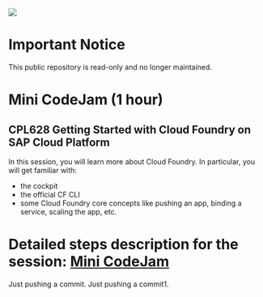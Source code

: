 ![](https://img.shields.io/badge/STATUS-NOT%20CURRENTLY%20MAINTAINED-red.svg?longCache=true&style=flat)

# Important Notice
This public repository is read-only and no longer maintained.

# Mini CodeJam (1 hour)

## CPL628	Getting Started with Cloud Foundry on SAP Cloud Platform

In this session, you will learn more about Cloud Foundry. In particular, you will get familiar with:
 - the cockpit
 - the official CF CLI
 - some Cloud Foundry core concepts like pushing an app, binding a service, scaling the app, etc.

Detailed steps description for the session: [Mini CodeJam](/exercises/basic-codeJam)
===

Just pushing a commit. 
Just pushing a commit1.
